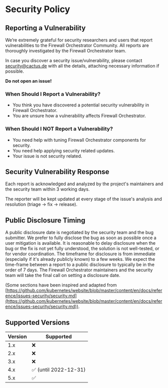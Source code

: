 # Security Policy

## Reporting a Vulnerability

We’re extremely grateful for security researchers and users that report vulnerabilities to the Firewall Orchestrator Community. All reports are thoroughly investigated by the Firewall Orchestrator team.

In case you discover a security issue/vulnerability, please contact security@cactus.de with all the details, attaching necessary information if possible.

**Do not open an issue!**

### When Should I Report a Vulnerability?

- You think you have discovered a potential security vulnerability in Firewall Orchestrator.
- You are unsure how a vulnerability affects Firewall Orchestrator.

### When Should I NOT Report a Vulnerability?

- You need help with tuning Firewall Orchestrator components for security.
- You need help applying security related updates.
- Your issue is not security related.

## Security Vulnerability Response

Each report is acknowledged and analyzed by the project's maintainers and the security team within 3 working days. 

The reporter will be kept updated at every stage of the issue's analysis and resolution (triage -> fix -> release).

## Public Disclosure Timing

A public disclosure date is negotiated by the security team and the bug submitter. We prefer to fully disclose the bug as soon as possible once a user mitigation is available. It is reasonable to delay disclosure when the bug or the fix is not yet fully understood, the solution is not well-tested, or for vendor coordination. The timeframe for disclosure is from immediate (especially if it's already publicly known) to a few weeks. We expect the time-frame between a report to a public disclosure to typically be in the order of 7 days. The Firewall Orchestrator maintainers and the security team will take the final call on setting a disclosure date.

(Some sections have been inspired and adapted from [https://github.com/kubernetes/website/blob/master/content/en/docs/reference/issues-security/security.md](https://github.com/kubernetes/website/blob/master/content/en/docs/reference/issues-security/security.md)).

## Supported Versions

| Version | Supported          |
| ------- | ------------------ |
| 1.x     | :x:                |
| 2.x     | :x:                |
| 3.x     | :x:                |
| 4.x     | :white_check_mark: (until 2022-12-31) |
| 5.x     | :white_check_mark: |
